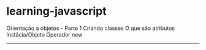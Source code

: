 # learning-javascript

Orientação a objetos - Parte 1
Criando classes
O que são atributos
Instâcia/Objeto
Operador new

---